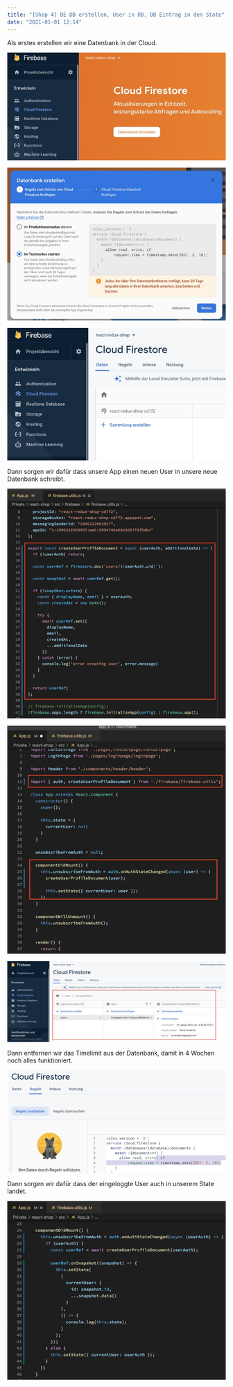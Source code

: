 ```yaml
---
title: "[Shop 4] BE DB erstellen, User in DB, DB Eintrag in den State"
date: "2021-01-01 12:14"
---
```


Als erstes erstellen wir eine Datenbank in der Cloud.

![Screenshot](../images/14-1.jpg)

![Screenshot](../images/14-2.jpg)

![Screenshot](../images/14-3.jpg)

Dann sorgen wir dafür dass unsere App einen neuen User in unsere neue Datenbank schreibt.

![Screenshot](../images/14-4.jpg)

![Screenshot](../images/14-5.jpg)

![Screenshot](../images/14-6.jpg)

Dann entfernen wir das Timelimit aus der Datenbank, damit in 4 Wochen noch alles funktioniert.

![Screenshot](../images/14-7.jpg)

Dann sorgen wir dafür dass der eingeloggte User auch in unserem State landet.

![Screenshot](../images/14-8.jpg)
